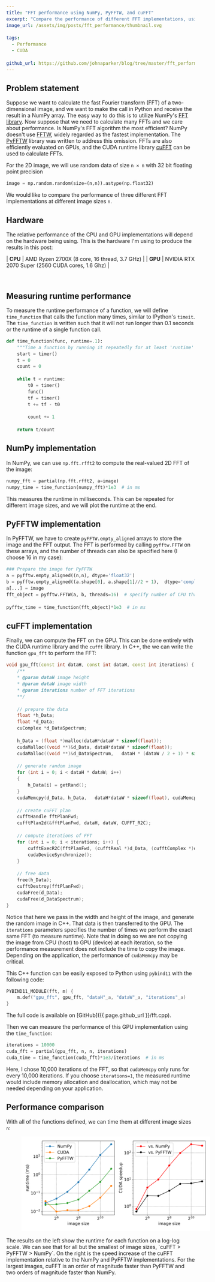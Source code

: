 ```yaml
---
title: "FFT performance using NumPy, PyFFTW, and cuFFT"
excerpt: "Compare the performance of different FFT implementations, using Python"
image_url: /assets/img/posts/fft_performance/thumbnail.svg

tags:
  - Performance
  - CUDA

github_url: https://github.com/johnaparker/blog/tree/master/fft_performance
---
```


## Problem statement
Suppose we want to calculate the fast Fourier transform (FFT) of a two-dimensional image, and we want to make the call in Python and receive the result in a NumPy array.
The easy way to do this is to utilize NumPy's [FFT library](https://numpy.org/doc/stable/reference/routines.fft.html).
Now suppose that we need to calculate many FFTs and we care about performance.
Is NumPy's FFT algorithm the most efficient?
NumPy doesn't use [FFTW](http://www.fftw.org), widely regarded as the fastest implementation.
The [PyFFTW](https://github.com/pyFFTW/pyFFTW) library was written to address this omission. 
FFTs are also efficiently evaluated on GPUs, and the CUDA runtime library [cuFFT](https://developer.nvidia.com/cufft) can be used to calculate FFTs.


For the 2D image, we will use random data of size `n × n` with 32 bit floating point precision
```python
image = np.random.random(size=(n,n)).astype(np.float32)
```
We would like to compare the performance of three different FFT implementations at different image sizes `n`.

## Hardware

The relative performance of the CPU and GPU implementations will depend on the hardware being using. 
This is the hardware I'm using to produce the results in this post:

| **CPU**      | AMD Ryzen 2700X (8 core, 16 thread, 3.7 GHz)          |
| **GPU**      | NVIDIA RTX 2070 Super (2560 CUDA cores, 1.6 Ghz)      |

<br>

## Measuring runtime performance
To measure the runtime performance of a function, we will define `time_function` that calls the function many times, similar to IPython's `timeit`.
The `time_function` is written such that it will not run longer than 0.1 seconds or the runtime of a single function call.
```python
def time_function(func, runtime=.1):
    """Time a function by running it repeatedly for at least 'runtime' seconds"""
    start = timer()
    t = 0
    count = 0

    while t < runtime:
        t0 = timer()
        func()
        tf = timer()
        t += tf - t0

        count += 1

    return t/count
```

## NumPy implementation
In NumPy, we can use `np.fft.rfft2` to compute the real-valued 2D FFT of the image:
```python
numpy_fft = partial(np.fft.rfft2, a=image)
numpy_time = time_function(numpy_fft)*1e3  # in ms
```
This measures the runtime in milliseconds. 
This can be repeated for different image sizes, and we will plot the runtime at the end.

## PyFFTW implementation
In PyFFTW, we have to create `pyFFTW.empty_aligned` arrays to store the image and the FFT output.
The FFT is performed by calling `pyfftw.FFTW` on these arrays, and the number of threads can also be specified here (I choose 16 in my case):

```python
### Prepare the image for PyFFTW
a = pyfftw.empty_aligned((n,n), dtype='float32')
b = pyfftw.empty_aligned((a.shape[0], a.shape[1]//2 + 1),  dtype='complex64')
a[...] = image
fft_object = pyfftw.FFTW(a, b, threads=16)  # specify number of CPU threads to use

pyfftw_time = time_function(fft_object)*1e3  # in ms
```

## cuFFT implementation
Finally, we can compute the FFT on the GPU.
This can be done entirely with the CUDA runtime library and the `cufft` library.
In C++, the we can write the function `gpu_fft` to perform the FFT:

```cpp
void gpu_fft(const int dataH, const int dataW, const int iterations) {
    /** 
    * @param dataH image height
    * @param dataW image width
    * @param iterations number of FFT iterations
    **/ 

    // prepare the data
    float *h_Data;
    float *d_Data;
    cuComplex *d_DataSpectrum;

    h_Data = (float *)malloc(dataH*dataW * sizeof(float));
    cudaMalloc((void **)&d_Data, dataH*dataW * sizeof(float));
    cudaMalloc((void **)&d_DataSpectrum,   dataH * (dataW / 2 + 1) * sizeof(cuComplex));

    // generate random image
    for (int i = 0; i < dataH * dataW; i++)
    {
        h_Data[i] = getRand();
    }
    cudaMemcpy(d_Data, h_Data,   dataH*dataW * sizeof(float), cudaMemcpyHostToDevice);

    // create cuFFT plan
    cufftHandle fftPlanFwd;
    cufftPlan2d(&fftPlanFwd, dataH, dataW, CUFFT_R2C);

    // compute iterations of FFT
    for (int i = 0; i < iterations; i++) {
        cufftExecR2C(fftPlanFwd, (cufftReal *)d_Data, (cufftComplex *)d_DataSpectrum);
        cudaDeviceSynchronize();
    }

    // free data
    free(h_Data);
    cufftDestroy(fftPlanFwd);
    cudaFree(d_Data);
    cudaFree(d_DataSpectrum);
}
```
Notice that here we pass in the width and height of the image, and generate the random image in C++. 
That data is then transferred to the GPU.
The `iterations` parameters specifies the number of times we perform the exact same FFT (to measure runtime).
Note that in doing so we are not copying the image from CPU (host) to GPU (device) at each iteration, so the performance measurement does not include the time to copy the image.
Depending on the application, the performance of `cudaMemcpy` may be critical.


This C++ function can be easily exposed to Python using `pybind11` with the following code:
```cpp
PYBIND11_MODULE(fft, m) {
    m.def("gpu_fft", gpu_fft, "dataH"_a, "dataW"_a, "iterations"_a)
}
```
The full code is available on [GitHub]({{ page.github_url }}/fft.cpp).

Then we can measure the performance of this GPU implementation using the `time_function`:

```python
iterations = 10000
cuda_fft = partial(gpu_fft, n, n, iterations)
cuda_time = time_function(cuda_fft)*1e3/iterations  # in ms
```
Here, I chose 10,000 iterations of the FFT, so that `cudaMemcpy` only runs for every 10,000 iterations.
If you choose `iterations=1`, the measured runtime would include memory allocation and deallocation, which may not be needed depending on your application.

## Performance comparison
With all of the functions defined, we can time them at different image sizes `n`:
<figure style="width: 100%; max-width: 100%" class="align-center">
  <img src="/assets/img/posts/fft_performance/fft_benchmark.svg" alt="">
</figure> 
The results on the left show the runtime for each function on a log-log scale.
We can see that for all but the smallest of image sizes, `cuFFT > PyFFTW > NumPy`.
On the right is the speed increase of the cuFFT implementation relative to the NumPy and PyFFTW implementations.
For the largest images, cuFFT is an order of magnitude faster than PyFFTW and two orders of magnitude faster than NumPy.
